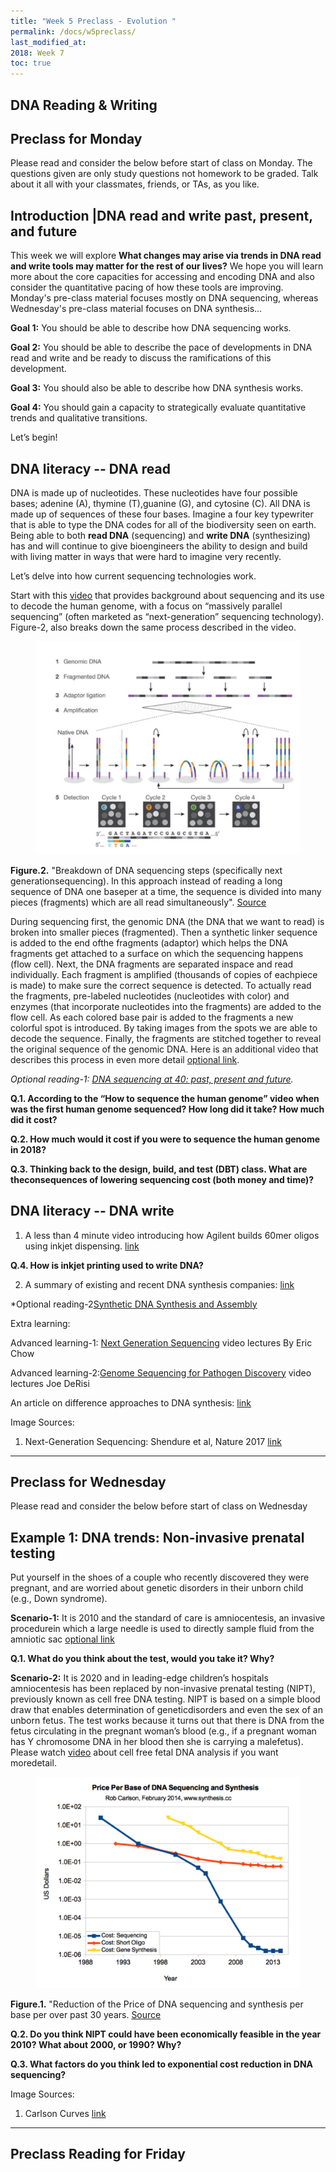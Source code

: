 ```yaml
---
title: "Week 5 Preclass - Evolution "
permalink: /docs/w5preclass/
last_modified_at: 
2018: Week 7
toc: true
---
```

## DNA Reading & Writing

## Preclass for Monday
Please read and consider the below before start of class on Monday.
The questions given are only study questions not homework to be graded.
Talk about it all with your classmates, friends, or TAs, as you like.

## Introduction |DNA read and write past, present, and future

This week we will explore **What changes may arise via trends in DNA read and write tools may matter for the rest of our lives?**  We hope you will learn more about the core capacities for accessing and encoding DNA and also consider the quantitative pacing of how these tools are improving. Monday's pre-class material focuses mostly on DNA sequencing, whereas Wednesday's pre-class material focuses on DNA synthesis...

**Goal 1:** You should be able to describe how DNA sequencing works.

**Goal 2:** You should be able to describe the pace of developments in DNA read and write and be ready to discuss the ramifications of this development.

**Goal 3:** You should also be able to describe how DNA synthesis works.

**Goal 4:** You should gain a capacity to strategically evaluate quantitative trends and qualitative transitions.

Let’s begin!

## DNA literacy -- DNA read

DNA is made up of nucleotides. These nucleotides have four possible bases;
adenine (A), thymine (T),guanine (G), and cytosine (C). All DNA is made up of sequences of these four bases. Imagine a four key typewriter that is able to type the DNA codes for all of the biodiversity seen on earth. Being able to both **read DNA** (sequencing) and **write DNA** (synthesizing) has and will continue to give bioengineers the ability to design and build with living matter in ways that were hard to imagine very recently.

Let’s delve into how current sequencing technologies work.

Start with this [video](https://www.youtube.com/watch?v=MvuYATh7Y74) that provides background about sequencing and its use to decode the human genome, with a focus on “massively parallel sequencing” (often marketed as “next-generation” sequencing technology). Figure-2, also breaks down the same process described in the video.

<figure>
<a href="/assets/images/w3pc_NGS.png"><img src="/assets/images/w3pc_NGS.png"></a>
</figure>

**Figure.2.** "Breakdown of DNA sequencing steps (specifically next generationsequencing). In this approach instead of reading a long sequence of DNA one baseper at a time, the sequence is divided into many pieces (fragments) which are all read simultaneously". [Source](https://www.nature.com/articles/nature24286.pdf)

During sequencing first, the genomic DNA (the DNA that we want to read) is broken into smaller pieces (fragmented). Then a synthetic linker sequence is added to the end ofthe fragments (adaptor) which helps the DNA fragments get attached to a surface on which the sequencing happens (flow cell). Next, the DNA fragments are separated inspace and read individually. Each fragment is amplified (thousands of copies of eachpiece is made) to make sure the correct sequence is detected. To actually read the fragments, pre-labeled nucleotides (nucleotides with color) and enzymes (that incorporate nucleotides into the fragments) are added to the flow cell. As each colored base pair is added to the fragments a new colorful spot is introduced. By taking images from the spots we are able to decode the sequence. Finally, the fragments are stitched together to reveal the original sequence of the genomic DNA. Here is an additional video that describes this process in even more detail [optional link](https://www.youtube.com/watch?v=fCd6B5HRaZ8).


*Optional reading-1: [DNA sequencing at 40: past, present and future](https://www.nature.com/articles/nature24286.pdf).*

**Q.1. According to the “How to sequence the human genome” video when was the first human genome sequenced? How long did it take? How much did it cost?**

**Q.2. How much would it cost if you were to sequence the human genome in 2018?**

**Q.3. Thinking back to the design, build, and test (DBT) class. What are theconsequences of lowering sequencing cost (both money and time)?**

## DNA literacy -- DNA write

1. A less than 4 minute video introducing how Agilent builds 60mer oligos using inkjet dispensing.
[link](https://www.youtube.com/watch?v=eSr5CxAdiww&feature=youtu.be)

**Q.4. How is inkjet printing used to write DNA?**

2. A summary of existing and recent DNA synthesis companies:
[link](http://www.calinplesa.com/dna-synthesis-companies/)


*Optional reading-2[Synthetic DNA Synthesis and Assembly](https://www.ncbi.nlm.nih.gov/pmc/articles/PMC5204324/)


Extra learning: 

Advanced learning-1:  [Next Generation Sequencing](https://www.ibiology.org/techniques/next-generation-sequencing/) video lectures By Eric Chow

Advanced learning-2:[Genome Sequencing for Pathogen Discovery](https://www.ibiology.org/microbiology/genome-sequencing/)
video lectures Joe DeRisi

An article on difference approaches to DNA synthesis:
[link](https://www.chemistryworld.com/feature/step-by-step-synthesis-of-dna/3008753.article)

Image Sources:

1. Next-Generation Sequencing: Shendure et al, Nature 2017  [link](https://www.nature.com/articles/nature24286.pdf)

____________________________________________________________

## Preclass for Wednesday
Please read and consider the below before start of class on Wednesday


## Example 1: DNA trends:  Non-invasive prenatal testing

Put yourself in the shoes of a couple who recently discovered they were pregnant, and are worried about genetic disorders in their unborn child (e.g., Down syndrome).

**Scenario-1:** It is 2010 and the standard of care is amniocentesis, an invasive procedurein which a large needle is used to directly sample fluid from the amniotic sac [optional link](https://www.youtube.com/watch?v=XXIW8GHwJ_M)

**Q.1. What do you think about the test, would you take it? Why?**

**Scenario-2:** It is 2020 and in leading-edge children’s hospitals amniocentesis has been replaced by non-invasive prenatal testing (NIPT), previously known as cell free DNA testing. NIPT is based on a simple blood draw that enables determination of geneticdisorders and even the sex of an unborn fetus. The test works because it turns out that there is DNA from the fetus circulating in the pregnant woman’s blood (e.g., if a pregnant woman has Y chromosome DNA in her blood then she is carrying a malefetus). Please watch [video](https://www.youtube.com/watch?v=e86_l_UqecU) about cell free fetal DNA analysis if you want moredetail.


<figure>
<a href="/assets/images/w3pc_CarlsonCurves.png"><img src="/assets/images/w3pc_CarlsonCurves.png"></a>
</figure>

**Figure.1.** "Reduction of the Price of DNA sequencing and synthesis per base per over past 30 years.  [Source](https://synbiobeta.com/time-new-dna-synthesis-sequencing-cost-curves-rob-carlson/)

**Q.2. Do you think NIPT could have been economically feasible in the year 2010? What about 2000, or 1990? Why?**

**Q.3. What factors do you think led to exponential cost reduction in DNA sequencing?**


Image Sources:
1. Carlson Curves [link](https://synbiobeta.com/time-new-dna-synthesis-sequencing-cost-curves-rob-carlson/)

____________________________________________________________

## Preclass Reading for Friday  

